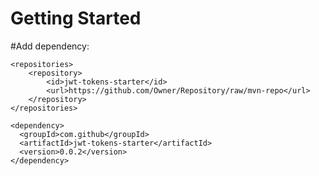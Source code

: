 # Getting Started
#Add dependency:  

    <repositories>
        <repository>
            <id>jwt-tokens-starter</id>
            <url>https://github.com/Owner/Repository/raw/mvn-repo</url>
        </repository>
    </repositories>
    
    <dependency>
      <groupId>com.github</groupId>
      <artifactId>jwt-tokens-starter</artifactId>
      <version>0.0.2</version>
    </dependency>
